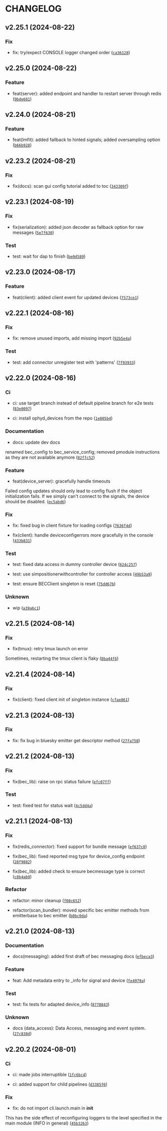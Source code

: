 # CHANGELOG

## v2.25.1 (2024-08-22)

### Fix

* fix: try/expect CONSOLE logger changed order ([`ca36128`](https://gitlab.psi.ch/bec/bec/-/commit/ca3612816bcb1bd86bc2480724fad57ce9af9892))

## v2.25.0 (2024-08-22)

### Feature

* feat(server): added endpoint and handler to restart server through redis ([`9bde681`](https://gitlab.psi.ch/bec/bec/-/commit/9bde68138c5930c0f050ffd9ee6fcd21a294a488))

## v2.24.0 (2024-08-21)

### Feature

* feat(lmfit): added fallback to hinted signals; added oversampling option ([`b66b928`](https://gitlab.psi.ch/bec/bec/-/commit/b66b9286899a69ab8bc71ec2a65e16189e52cb07))

## v2.23.2 (2024-08-21)

### Fix

* fix(docs): scan gui config tutorial added to toc ([`343309f`](https://gitlab.psi.ch/bec/bec/-/commit/343309ff5e224227e15076fc94a124a4c76262b4))

## v2.23.1 (2024-08-19)

### Fix

* fix(serialization): added json decoder as fallback option for raw messages ([`5e7f630`](https://gitlab.psi.ch/bec/bec/-/commit/5e7f630ce7b2e7a3ff3337d966155e4b5f5cc7ff))

### Test

* test: wait for dap to finish ([`be0d589`](https://gitlab.psi.ch/bec/bec/-/commit/be0d589ae89cc663687402fd4c2fb0a738643f22))

## v2.23.0 (2024-08-17)

### Feature

* feat(client): added client event for updated devices ([`7573ce1`](https://gitlab.psi.ch/bec/bec/-/commit/7573ce1b52e47106dfa7ab8b814420aeb1d14591))

## v2.22.1 (2024-08-16)

### Fix

* fix: remove unused imports, add missing import ([`92b5e4a`](https://gitlab.psi.ch/bec/bec/-/commit/92b5e4a50b45ee9d960fcf9839500fc420b9e0be))

### Test

* test: add connector unregister test with &#39;patterns&#39; ([`7f93933`](https://gitlab.psi.ch/bec/bec/-/commit/7f93933847dd387847930fb81171ca29f1b2d3be))

## v2.22.0 (2024-08-16)

### Ci

* ci: use target branch instead of default pipeline branch for e2e tests ([`83e0097`](https://gitlab.psi.ch/bec/bec/-/commit/83e00970d1e5f105ee3e05bce6fd7376bd9698e4))

* ci: install ophyd_devices from the repo ([`1e805b4`](https://gitlab.psi.ch/bec/bec/-/commit/1e805b47c6df2bc08966ffd250ba0b3f22ab9563))

### Documentation

* docs: update dev docs

renamed bec_config to bec_service_config; removed pmodule instructions as they are not available anymore ([`82ffc52`](https://gitlab.psi.ch/bec/bec/-/commit/82ffc521760fda34c594f89f10c174ae0b959710))

### Feature

* feat(device_server): gracefully handle timeouts

Failed config updates should only lead to config flush if the object initialization fails. If we simply can&#39;t connect to the signals, the device should be disabled. ([`ec5abd6`](https://gitlab.psi.ch/bec/bec/-/commit/ec5abd6dde4c71e41395ee6f532f27f24215e168))

### Fix

* fix: fixed bug in client fixture for loading configs ([`7636f4d`](https://gitlab.psi.ch/bec/bec/-/commit/7636f4d15a36a4f32a202643771e4b5d97ff5ae6))

* fix(client): handle deviceconfigerrors more gracefully in the console ([`433b831`](https://gitlab.psi.ch/bec/bec/-/commit/433b8313021eb89fd7135fa79504ba34270d12eb))

### Test

* test: fixed data access in dummy controller device ([`624c257`](https://gitlab.psi.ch/bec/bec/-/commit/624c25763fdef2a9ee913e5936311f421bd9b8d6))

* test: use simpositionerwithcontroller for controller access ([`49b53a9`](https://gitlab.psi.ch/bec/bec/-/commit/49b53a95d9317c6ec1bf14c81e2b3886788690d5))

* test: ensure BECClient singleton is reset ([`75dd67b`](https://gitlab.psi.ch/bec/bec/-/commit/75dd67ba17ab0d79881501f2f902ef0a8c2233a2))

### Unknown

* wip ([`a39a6c1`](https://gitlab.psi.ch/bec/bec/-/commit/a39a6c197a1a297a67e11b15d5ccbce7dbe3b95c))

## v2.21.5 (2024-08-14)

### Fix

* fix(tmux): retry tmux launch on error

Sometimes, restarting the tmux client is flaky ([`8ba44f6`](https://gitlab.psi.ch/bec/bec/-/commit/8ba44f6eef7bd9f118933ba03900134d9bb6cf32))

## v2.21.4 (2024-08-14)

### Fix

* fix(client): fixed client init of singleton instance ([`cfae861`](https://gitlab.psi.ch/bec/bec/-/commit/cfae8617fdb7f7a7fc613206f0f27d7274d899c1))

## v2.21.3 (2024-08-13)

### Fix

* fix: fix bug in bluesky emitter get descriptor method ([`27fa758`](https://gitlab.psi.ch/bec/bec/-/commit/27fa7584cd61c6453db01ab05f49b9c712155641))

## v2.21.2 (2024-08-13)

### Fix

* fix(bec_lib): raise on rpc status failure ([`efc07ff`](https://gitlab.psi.ch/bec/bec/-/commit/efc07ff4ff6ddf810d3a40ec52b35877e7ae67a7))

### Test

* test: fixed test for status wait ([`4c5dd4a`](https://gitlab.psi.ch/bec/bec/-/commit/4c5dd4ab40a0c8d2ebef38d36ec61c230243f649))

## v2.21.1 (2024-08-13)

### Fix

* fix(redis_connector): fixed support for bundle message ([`ef637c0`](https://gitlab.psi.ch/bec/bec/-/commit/ef637c0e59f94ad471ec1dce5906a56ae0299f9a))

* fix(bec_lib): fixed reported msg type for device_config endpoint ([`28f9882`](https://gitlab.psi.ch/bec/bec/-/commit/28f98822173cba43860dcd20f890fee93a978d6a))

* fix(bec_lib): added check to ensure becmessage type is correct ([`c8b4ab9`](https://gitlab.psi.ch/bec/bec/-/commit/c8b4ab9d99530351fa2005b69e118a5fb563d1e3))

### Refactor

* refactor: minor cleanup ([`f08c652`](https://gitlab.psi.ch/bec/bec/-/commit/f08c652dd6eca114331be4b915bec66fe911ff12))

* refactor(scan_bundler): moved specific bec emitter methods from emitterbase to bec emitter ([`b0bc0da`](https://gitlab.psi.ch/bec/bec/-/commit/b0bc0da54f66e5ad4d26471c88eb7d1c8910bead))

## v2.21.0 (2024-08-13)

### Documentation

* docs(messaging): added first draft of bec messaging docs ([`efbeca3`](https://gitlab.psi.ch/bec/bec/-/commit/efbeca3c322fa62a95b51ebc5670a6d446dcdebc))

### Feature

* feat: Add metadata entry to _info for signal and device ([`fe4979a`](https://gitlab.psi.ch/bec/bec/-/commit/fe4979adbd4804c6f3b69902ade0d22c1b70f8cd))

### Test

* test: fix tests for adapted device_info ([`8778843`](https://gitlab.psi.ch/bec/bec/-/commit/877884336b52aa9e66e8b463fcb3bc7abcd654d1))

### Unknown

* docs (data_access): Data Access, messaging and event system. ([`27c838d`](https://gitlab.psi.ch/bec/bec/-/commit/27c838db04749e8051f57582c65492243b967094))

## v2.20.2 (2024-08-01)

### Ci

* ci: made jobs interruptible ([`1fc6bc4`](https://gitlab.psi.ch/bec/bec/-/commit/1fc6bc4b22c48715eff4d27709cffc5c08037769))

* ci: added support for child pipelines ([`d3385f6`](https://gitlab.psi.ch/bec/bec/-/commit/d3385f66e50e6b19e79030ec0af13054a7ab2f47))

### Fix

* fix: do not import cli.launch.main in __init__

This has the side effect of reconfiguring loggers to the level specified
in the main module (INFO in general) ([`45b3263`](https://gitlab.psi.ch/bec/bec/-/commit/45b32632181fff18758e2195b84f8254f365465a))
